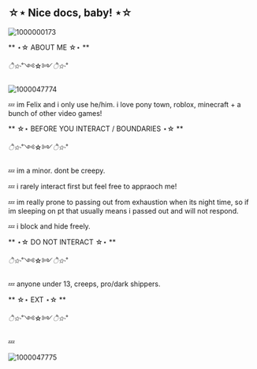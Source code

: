 ## ☆⋆ Nice docs, baby! ⋆☆

![1000000173](https://github.com/user-attachments/assets/95cca0ea-082a-4010-9305-b470eb21cb95)

** ⋆☆ ABOUT ME ☆⋆ **

*ੈ✩‧*˚༺☆༻*ੈ✩‧*˚

![1000047774](https://github.com/user-attachments/assets/6d3c50a3-2e20-46fd-b98c-f3f9c0ddd869)


💤 im Felix and i only use he/him. i love pony town, roblox, minecraft + a bunch of other video games!

** ☆⋆ BEFORE YOU INTERACT / BOUNDARIES ⋆☆ **

*ੈ✩‧*˚༺☆༻*ੈ✩‧*˚

💤 im a minor. dont be creepy.

💤 i rarely interact first but feel free to appraoch me! 

💤 im really prone to passing out from exhaustion when its night time, so if im sleeping on pt that usually means i passed out and will not respond. 

💤 i block and hide freely.

** ⋆☆ DO NOT INTERACT ☆⋆ **

*ੈ✩‧*˚༺☆༻*ੈ✩‧*˚

💤 anyone under 13, creeps, pro/dark shippers.

** ☆⋆ EXT ⋆☆ **

*ੈ✩‧*˚༺☆༻*ੈ✩‧*˚

💤

![1000047775](https://github.com/user-attachments/assets/56c0522d-ae11-4431-8252-33a3c87bf514)


